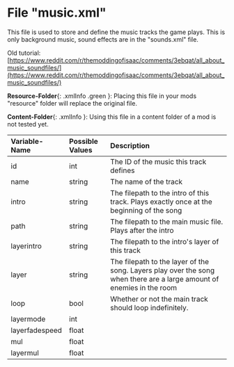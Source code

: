 # File "music.xml"

This file is used to store and define the music tracks the game plays. This is only background music, sound effects are in the "sounds.xml" file.

Old tutorial: [https://www.reddit.com/r/themoddingofisaac/comments/3ebqat/all_about_music_soundfiles/](https://www.reddit.com/r/themoddingofisaac/comments/3ebqat/all_about_music_soundfiles/)

**Resource-Folder**{: .xmlInfo .green }: Placing this file in your mods "resource" folder will replace the original file.

**Content-Folder**{: .xmlInfo }: Using this file in a content folder of a mod is not tested yet.


| Variable-Name | Possible Values | Description |
|:--|:--|:--|
|id|int|The ID of the music this track defines|
|name|string|The name of the track|
|intro|string|The filepath to the intro of this track. Plays exactly once at the beginning of the song|
|path|string|The filepath to the main music file. Plays after the intro|
|layerintro|string|The filepath to the intro's layer of this track|
|layer|string|The filepath to the layer of the song. Layers play over the song when there are a large amount of enemies in the room|
|loop|bool|Whether or not the main track should loop indefinitely.|
|layermode|int||
|layerfadespeed|float||
|mul|float||
|layermul|float||
